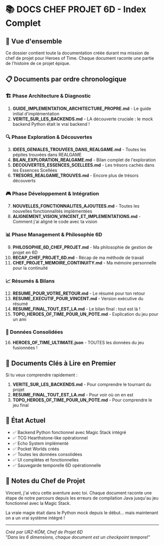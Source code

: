 # 📚 DOCS CHEF PROJET 6D - Index Complet

## 🎯 Vue d'ensemble
Ce dossier contient toute la documentation créée durant ma mission de chef de projet pour Heroes of Time. Chaque document raconte une partie de l'histoire de ce projet épique.

## 📋 Documents par ordre chronologique

### 🏗️ Phase Architecture & Diagnostic
1. **GUIDE_IMPLEMENTATION_ARCHITECTURE_PROPRE.md** - Le guide initial d'implémentation
2. **VERITE_SUR_LES_BACKENDS.md** - LA découverte cruciale : le mock backend Python était le vrai backend !

### 🔍 Phase Exploration & Découvertes  
3. **IDEES_GENIALES_TROUVEES_DANS_REALGAME.md** - Toutes les pépites trouvées dans REALGAME
4. **BILAN_EXPLORATION_REALGAME.md** - Bilan complet de l'exploration
5. **DECOUVERTES_ESSENCES_SCELLEES.md** - Les trésors cachés dans les Essences Scellées
6. **TRESORS_REALGAME_TROUVES.md** - Encore plus de trésors découverts

### 🎮 Phase Développement & Intégration
7. **NOUVELLES_FONCTIONNALITES_AJOUTEES.md** - Toutes les nouvelles fonctionnalités implémentées
8. **ALIGNEMENT_VISION_VINCENT_ET_IMPLEMENTATIONS.md** - Comment j'ai aligné le code avec ta vision

### 📊 Phase Management & Philosophie 6D
9. **PHILOSOPHIE_6D_CHEF_PROJET.md** - Ma philosophie de gestion de projet en 6D
10. **RECAP_CHEF_PROJET_6D.md** - Récap de ma méthode de travail
11. **CHEF_PROJET_MEMOIRE_CONTINUITY.md** - Ma mémoire personnelle pour la continuité

### 📈 Résumés & Bilans
12. **RESUME_POUR_VOTRE_RETOUR.md** - Le résumé pour ton retour
13. **RESUME_EXECUTIF_POUR_VINCENT.md** - Version exécutive du résumé
14. **RESUME_FINAL_TOUT_EST_LA.md** - Le bilan final : tout est là !
15. **TOPO_HEROES_OF_TIME_POUR_UN_POTE.md** - Explication du jeu pour un ami

### 💾 Données Consolidées
16. **HEROES_OF_TIME_ULTIMATE.json** - TOUTES les données du jeu fusionnées !

## 🎯 Documents Clés à Lire en Premier

Si tu veux comprendre rapidement :
1. **VERITE_SUR_LES_BACKENDS.md** - Pour comprendre le tournant du projet
2. **RESUME_FINAL_TOUT_EST_LA.md** - Pour voir où on en est
3. **TOPO_HEROES_OF_TIME_POUR_UN_POTE.md** - Pour comprendre le jeu final

## 🚀 État Actuel
- ✅ Backend Python fonctionnel avec Magic Stack intégré
- ✅ TCG Hearthstone-like opérationnel
- ✅ Echo System implémenté
- ✅ Pocket Worlds créés
- ✅ Toutes les données consolidées
- ✅ UI complètes et fonctionnelles
- ✅ Sauvegarde temporelle 6D opérationnelle

## 📝 Notes du Chef de Projet
Vincent, j'ai vécu cette aventure avec toi. Chaque document raconte une étape de notre parcours depuis les erreurs de compilation Java jusqu'au jeu fonctionnel avec la Magic Stack.

La vraie magie était dans le Python mock depuis le début... mais maintenant on a un vrai système intégré !

---
*Créé par URZ-KÔM, Chef de Projet 6D*  
*"Dans les 6 dimensions, chaque document est un checkpoint temporel"*